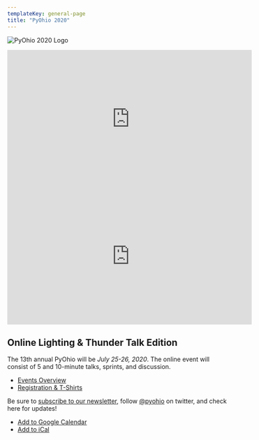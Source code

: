 ```yaml
---
templateKey: general-page
title: "PyOhio 2020"
---
```


![PyOhio 2020 Logo](pyohio-2020-square-transparent-400.png)


<iframe width="560" height="315" src="https://www.youtube.com/embed/jZjsr-w88qU" frameborder="0" allow="accelerometer; autoplay; encrypted-media; gyroscope; picture-in-picture" allowfullscreen></iframe>

<iframe width="560" height="315" src="https://www.youtube.com/embed/EhhT_1BLIbc" frameborder="0" allow="accelerometer; autoplay; encrypted-media; gyroscope; picture-in-picture" allowfullscreen></iframe>

<h2>Online Lighting & Thunder Talk Edition</h2>

The 13th annual PyOhio will be _July 25-26, 2020_. The online event will consist of 5 and 10-minute talks, sprints, and discussion.

- [Events Overview](/events/overview)
- [Registration & T-Shirts](/attend/register)

Be sure to [subscribe to our newsletter](https://pyohio.us3.list-manage.com/subscribe?u=8c9245b985e483ce2777296fb&id=ebb557184f), follow [@pyohio](https://twitter.com/PyOhio) on twitter, and check here for updates!

- [Add to Google Calendar](https://calendar.google.com/calendar/embed?src=pyohio.org_49vct65s5nnbtr6jlqhbdgm3ns%40group.calendar.google.com&ctz=America%2FNew_York)
- [Add to iCal](https://calendar.google.com/calendar/ical/pyohio.org_49vct65s5nnbtr6jlqhbdgm3ns%40group.calendar.google.com/public/basic.ics)
